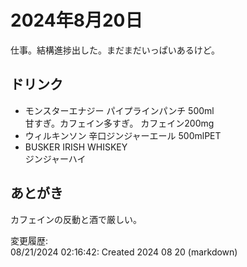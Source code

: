 # 2024年8月20日

仕事。結構進捗出した。まだまだいっぱいあるけど。

## ドリンク

- モンスターエナジー パイプラインパンチ 500ml  
甘すぎ。カフェイン多すぎ。
カフェイン200mg
- ウィルキンソン 辛口ジンジャーエール 500mlPET
- BUSKER IRISH WHISKEY  
ジンジャーハイ

## あとがき

カフェインの反動と酒で厳しい。

変更履歴:  
08/21/2024 02:16:42: Created 2024 08 20 (markdown)  
